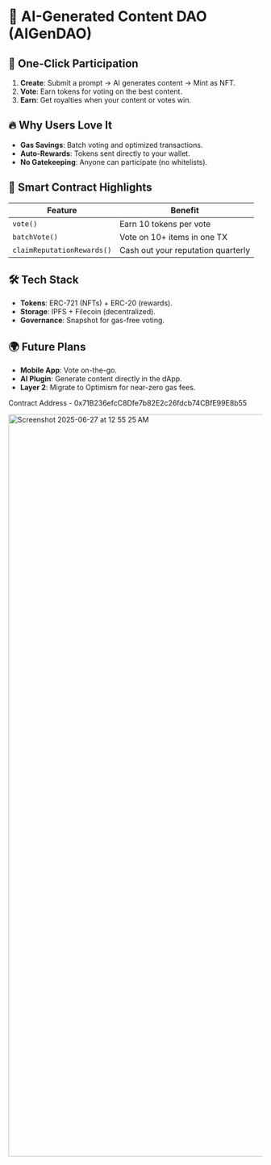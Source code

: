 # 🌟 AI-Generated Content DAO (AIGenDAO)

## 🚀 One-Click Participation
1. **Create**: Submit a prompt → AI generates content → Mint as NFT.  
2. **Vote**: Earn tokens for voting on the best content.  
3. **Earn**: Get royalties when your content or votes win.  

## 🔥 Why Users Love It
- **Gas Savings**: Batch voting and optimized transactions.  
- **Auto-Rewards**: Tokens sent directly to your wallet.  
- **No Gatekeeping**: Anyone can participate (no whitelists).  

## 📜 Smart Contract Highlights
| Feature               | Benefit                                  |
|-----------------------|------------------------------------------|
| `vote()`              | Earn 10 tokens per vote                  |
| `batchVote()`         | Vote on 10+ items in one TX              |
| `claimReputationRewards()` | Cash out your reputation quarterly  |

## 🛠️ Tech Stack
- **Tokens**: ERC-721 (NFTs) + ERC-20 (rewards).  
- **Storage**: IPFS + Filecoin (decentralized).  
- **Governance**: Snapshot for gas-free voting.  

## 🌍 Future Plans
- **Mobile App**: Vote on-the-go.  
- **AI Plugin**: Generate content directly in the dApp.  
- **Layer 2**: Migrate to Optimism for near-zero gas fees.

Contract Address - 0x71B236efcC8Dfe7b82E2c26fdcb74CBfE99E8b55


<img width="1470" alt="Screenshot 2025-06-27 at 12 55 25 AM" src="https://github.com/user-attachments/assets/479cc767-8d27-4fba-9eb5-8a0c4a6f3ded" />

